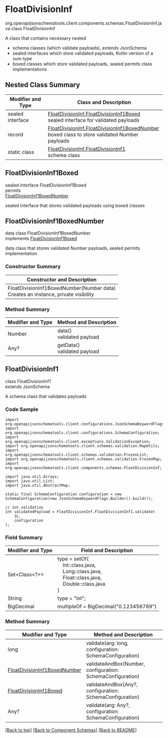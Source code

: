 # FloatDivisionInf
org.openapijsonschematools.client.components.schemas.FloatDivisionInf.java
class FloatDivisionInf<br>

A class that contains necessary nested
- schema classes (which validate payloads), extends JsonSchema
- sealed interfaces which store validated payloads, Kotlin version of a sum type
- boxed classes which store validated payloads, sealed permits class implementations

## Nested Class Summary
| Modifier and Type | Class and Description |
| ----------------- | ---------------------- |
| sealed interface | [FloatDivisionInf.FloatDivisionInf1Boxed](#floatdivisioninf1boxed)<br> sealed interface for validated payloads |
| record | [FloatDivisionInf.FloatDivisionInf1BoxedNumber](#floatdivisioninf1boxednumber)<br> boxed class to store validated Number payloads |
| static class | [FloatDivisionInf.FloatDivisionInf1](#floatdivisioninf1)<br> schema class |

## FloatDivisionInf1Boxed
sealed interface FloatDivisionInf1Boxed<br>
permits<br>
[FloatDivisionInf1BoxedNumber](#floatdivisioninf1boxednumber)

sealed interface that stores validated payloads using boxed classes

## FloatDivisionInf1BoxedNumber
data class FloatDivisionInf1BoxedNumber<br>
implements [FloatDivisionInf1Boxed](#floatdivisioninf1boxed)

data class that stores validated Number payloads, sealed permits implementation

### Constructor Summary
| Constructor and Description |
| --------------------------- |
| FloatDivisionInf1BoxedNumber(Number data)<br>Creates an instance, private visibility |

### Method Summary
| Modifier and Type | Method and Description |
| ----------------- | ---------------------- |
| Number | data()<br>validated payload |
| Any? | getData()<br>validated payload |

## FloatDivisionInf1
class FloatDivisionInf1<br>
extends JsonSchema

A schema class that validates payloads

### Code Sample
```
import org.openapijsonschematools.client.configurations.JsonSchemaKeywordFlags;
import org.openapijsonschematools.client.configurations.SchemaConfiguration;
import org.openapijsonschematools.client.exceptions.ValidationException;
import org.openapijsonschematools.client.schemas.validation.MapUtils;
import org.openapijsonschematools.client.schemas.validation.FrozenList;
import org.openapijsonschematools.client.schemas.validation.FrozenMap;
import org.openapijsonschematools.client.components.schemas.FloatDivisionInf;

import java.util.Arrays;
import java.util.List;
import java.util.AbstractMap;

static final SchemaConfiguration configuration = new SchemaConfiguration(new JsonSchemaKeywordFlags.Builder().build());

// int validation
int validatedPayload = FloatDivisionInf.FloatDivisionInf1.validate(
    1L,
    configuration
);
```

### Field Summary
| Modifier and Type | Field and Description |
| ----------------- | ---------------------- |
| Set<Class<?>> | type = setOf(<br/>&nbsp;&nbsp;&nbsp;&nbsp;Int::class.java,<br/>&nbsp;&nbsp;&nbsp;&nbsp;Long::class.java,<br/>&nbsp;&nbsp;&nbsp;&nbsp;Float::class.java,<br/>&nbsp;&nbsp;&nbsp;&nbsp;Double::class.java<br/>)<br/> |
| String | type = "int"; |
| BigDecimal | multipleOf = BigDecimal("0.123456789") |

### Method Summary
| Modifier and Type | Method and Description |
| ----------------- | ---------------------- |
| long | validate(arg: long, configuration: SchemaConfiguration) |
| [FloatDivisionInf1BoxedNumber](#floatdivisioninf1boxednumber) | validateAndBox(Number, configuration: SchemaConfiguration) |
| [FloatDivisionInf1Boxed](#floatdivisioninf1boxed) | validateAndBox(Any?, configuration: SchemaConfiguration) |
| Any? | validate(arg: Any?, configuration: SchemaConfiguration) |

[[Back to top]](#top) [[Back to Component Schemas]](../../../README.md#Component-Schemas) [[Back to README]](../../../README.md)

